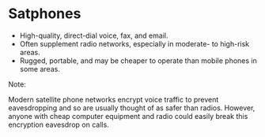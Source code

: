 [Title]: # (Why Satellite Phones)
[Order]: # (0)

# Satphones

*	High-quality, direct-dial voice, fax, and email.
*	Often supplement radio networks, especially in moderate- to high-risk areas. 
*	Rugged, portable, and may be cheaper to operate than mobile phones in some areas. 

Note: 

Modern satellite phone networks encrypt voice traffic to prevent eavesdropping and so are usually thought of as safer than radios. However, anyone with cheap computer equipment and radio could easily break this encryption eavesdrop on calls.
